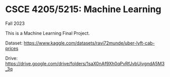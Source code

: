 # CSCE 4205/5215: Machine Learning
Fall 2023

This is a Machine Learning Final Project.

Dataset: https://www.kaggle.com/datasets/ravi72munde/uber-lyft-cab-prices


Drive: https://drive.google.com/drive/folders/1saX0nAf9Xh0qPvRfJvbUjvgndA5M3_3q
